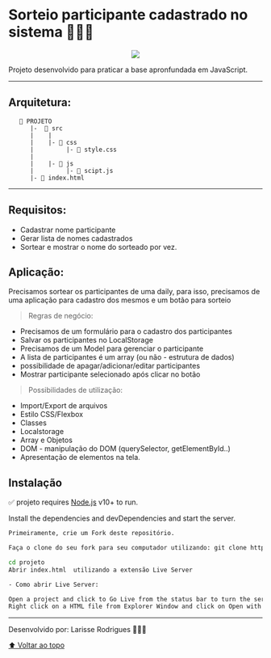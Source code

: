 # Sorteio participante cadastrado no sistema  🎰🎲🍀

 <p align="center"> 
<img src="https://media.giphy.com/media/GB0lKzzxIv1te/giphy.gif">
</p>

Projeto desenvolvido para praticar a base apronfundada em JavaScript.


__________________________
## Arquitetura:

       📁 PROJETO
          |-  📁 src
          |    |
          |    |- 📁 css
          |         |- 📄 style.css
          |
          |    |- 📁 js
          |         |- 📄 scipt.js
          |- 📄 index.html

__________________________

## Requisitos:

- Cadastrar nome participante
- Gerar lista de nomes cadastrados
- Sortear e mostrar o nome do sorteado por vez.

## Aplicação:
Precisamos sortear os participantes de uma daily, para isso, precisamos de uma aplicação para cadastro dos mesmos e um botão para sorteio

> Regras de negócio:
- Precisamos de um formulário para o cadastro dos participantes
- Salvar os participantes no LocalStorage
- Precisamos de um Model para gerenciar o participante
- A lista de participantes é um array (ou não - estrutura de dados)
- possibilidade de apagar/adicionar/editar participantes
- Mostrar participante selecionado após clicar no botão


> Possibilidades de utilização:
- Import/Export de arquivos
- Estilo CSS/Flexbox
- Classes
- Localstorage
- Array e Objetos
- DOM - manipulação do DOM (querySelector, getElementById..)
- Apresentação de elementos na tela.




## Instalação

✅  projeto requires [Node.js](https://nodejs.org/) v10+ to run.

Install the dependencies and devDependencies and start the server.

```sh
Primeiramente, crie um Fork deste repositório.

Faça o clone do seu fork para seu computador utilizando: git clone https://github.com/helloLari/projeto_Inicial_Js.git

cd projeto
Abrir index.html  utilizando a extensão Live Server

- Como abrir Live Server: 

Open a project and click to Go Live from the status bar to turn the server on/off. 
Right click on a HTML file from Explorer Window and click on Open with Live Server.


```

_______________________     

Desenvolvido por: Larisse Rodrigues 👩🏽‍💻




[⬆ Voltar ao topo](https://github.com/helloLari/projeto_Inicial_Js)<br>
